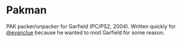 # Pakman

PAK packer/unpacker for Garfield (PC/PS2, 2004). Written quickly for [@evanclue](https://github.com/evanclue) because he wanted to mod Garfield for some reason.